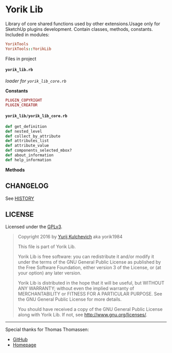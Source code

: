 Yorik Lib
=========
Library of core shared functions used by other extensions.Usage only for SketchUp plugins development. Contain classes, methods, constants. Included in modules:


```ruby
YorikTools
YorikTools::YorikLib
```

Files in project

#### `yorik_lib.rb`

*loader for `yorik_lib_core.rb`*

**Constants**

```ruby
PLUGIN_COPYRIGHT
PLUGIN_CREATOR
```

#### `yorik_lib/yorik_lib_core.rb`

```ruby
def get_definition
def nested_level
def collect_by_attribute
def attributes_list
def attribute_value
def components_selected_mbox?
def about_information
def help_information
```

**Methods**

CHANGELOG
---------

See [HISTORY](HISTORY.md)

LICENSE
-------

Licensed under the [GPLv3](https://www.gnu.org/licenses/gpl-3.0.txt).

> Copyright 2016 by  [Yurij Kulchevich](mailto:yorik1984@gmail.com) aka yorik1984
>
> This file is part of Yorik Lib.
>
> Yorik Lib is free software: you can redistribute it and/or modify
> it under the terms of the GNU General Public License as published by
> the Free Software Foundation, either version 3 of the License, or
> (at your option) any later version.
>
> Yorik Lib is distributed in the hope that it will be useful,
> but WITHOUT ANY WARRANTY; without even the implied warranty of
> MERCHANTABILITY or FITNESS FOR A PARTICULAR PURPOSE.  See the
> GNU General Public License for more details.
>
> You should have received a copy of the GNU General Public License
> along with Yorik Lib.  If not, see <http://www.gnu.org/licenses/>.

---
Special thanks for Thomas Thomassen:
* [GitHub](https://github.com/thomthom)
* [Homepage](http://www.thomthom.net/)
